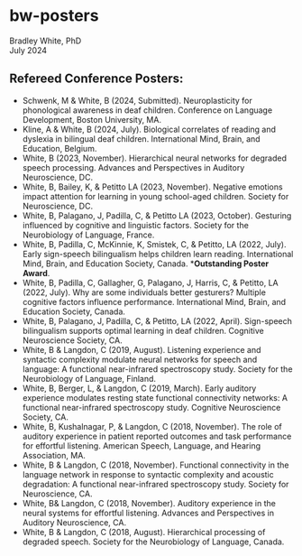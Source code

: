 # bw-posters
Bradley White, PhD  
July 2024

## Refereed Conference Posters:
- Schwenk, M & White, B (2024, Submitted). Neuroplasticity for phonological awareness in deaf children. Conference on Language Development, Boston University, MA.
- Kline, A & White, B (2024, July). Biological correlates of reading and dyslexia in bilingual deaf children. International Mind, Brain, and Education, Belgium.
- White, B (2023, November). Hierarchical neural networks for degraded speech processing. Advances and Perspectives in Auditory Neuroscience, DC.
- White, B, Bailey, K, & Petitto LA (2023, November). Negative emotions impact attention for learning in young school-aged children. Society for Neuroscience, DC.
- White, B, Palagano, J, Padilla, C, & Petitto LA (2023, October). Gesturing influenced by cognitive and linguistic factors. Society for the Neurobiology of Language, France.
- White, B, Padilla, C, McKinnie, K, Smistek, C, & Petitto, LA (2022, July). Early sign-speech bilingualism helps children learn reading. International Mind, Brain, and Education Society, Canada. ***Outstanding Poster Award**.
- White, B, Padilla, C, Gallagher, G, Palagano, J, Harris, C, & Petitto, LA (2022, July). Why are some individuals better gesturers? Multiple cognitive factors influence performance. International Mind, Brain, and Education Society, Canada.
- White, B, Palagano, J, Padilla, C, & Petitto, LA (2022, April). Sign-speech bilingualism supports
optimal learning in deaf children. Cognitive Neuroscience Society, CA.
- White, B & Langdon, C (2019, August). Listening experience and syntactic complexity modulate neural networks for speech and language: A functional near-infrared spectroscopy study. Society for the Neurobiology of Language, Finland.
- White, B, Berger, L, & Langdon, C (2019, March). Early auditory experience modulates resting state functional connectivity networks: A functional near-infrared spectroscopy study. Cognitive Neuroscience Society, CA.
- White, B, Kushalnagar, P, & Langdon, C (2018, November). The role of auditory experience in patient reported outcomes and task performance for effortful listening. American Speech, Language, and Hearing Association, MA.
- White, B & Langdon, C (2018, November). Functional connectivity in the language network in response to syntactic complexity and acoustic degradation: A functional near-infrared spectroscopy study. Society for Neuroscience, CA.
- White, B& Langdon, C (2018, November). Auditory experience in the neural systems for effortful listening. Advances and Perspectives in Auditory Neuroscience, CA.
- White, B & Langdon, C (2018, August). Hierarchical processing of degraded speech. Society for the Neurobiology of Language, Canada.
